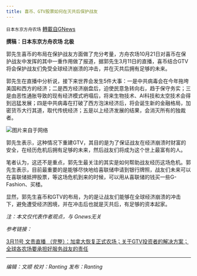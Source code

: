 ```yaml
---
title: 喜币、GTV股票如何在灭共后保护战友
---
```

`日本东京方舟农场` [轉載自GNews](https://gnews.org/zh-hans/1617394/)

**撰稿：日本东京方舟农场 北极**

郭先生喜币的布局在保护战友方面做了充分考量，方舟农场10月21日对喜币在保护战友中发挥的其中一重作用做了报道，据郭先生3月11日的直播，喜币结合GTV将会保护战友们免受全球经济崩溃的冲击，并在灭共后拥有足够的未来。

郭先生在直播中分析说，接下来世界会发生5件大事：一是中共病毒会在今年拖垮美国和西方的经济；二是西方经济崩盘后，迫使民意急转向右，趋于保守务实；三是由恶性通胀导致的现有经济模式坍塌后，将来生物技术、AI科技和太空技术会得到迅猛发展；四是中共病毒在打破了西方泡沫经济后，将会诞生新的金融格局，加密货币大行其道，取代传统经济；五是以上经济发展的结果，会消灭所有的独裁者。

![](https://assets.gnews.org/wp-content/uploads/2021/10/xbqgss_a003.png)图片来自于网络

郭先生表示，这种情况下重建GTV，其目的是为了保证战友在经济崩溃时财富的安全，在经历危机后拥有足够的未来，然后战友们将成为这个世上最富有的人。

笔者认为，这还不是重点，郭先生最关注的其实是如何帮助战友经历这场危机。郭先生表示，目前最重要的是能够尽快地给喜联储申请到银行牌照，战友们未来可以在喜联储抵押股票，等这场危机到来的时候，可以用从喜联储的钱买一些G-Fashion、买楼。

显然，郭先生喜币和GTV的布局，为的是让战友们能够在全球经济崩溃的冲击下，避免遭受经济困境，并在冲击后也就是灭共后，有足够的资本起家。

*注：本文仅代表作者观点，与 Gnews无关*

*参考链接：*

[3月11号 文贵直播 （完整）：加拿大恢复正式农场；关于GTV投资者的解决方案；全球各农场要承担好服务战友的责任](https://gtv.org/video/id=604a54c975e88a51e6eb2379)

* * *

*编辑：文顺 校对：Ranting 发布：Ranting*
